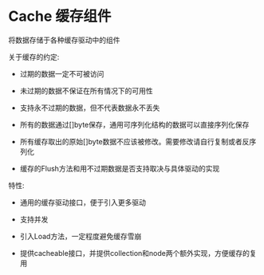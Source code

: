# Cache  缓存组件

将数据存储于各种缓存驱动中的组件

关于缓存的约定:

* 过期的数据一定不可被访问

* 未过期的数据不保证在所有情况下的可用性

* 支持永不过期的数据，但不代表数据永不丢失

* 所有的数据通过[]byte保存，通用可序列化结构的数据可以直接序列化保存

* 所有缓存取出的原始[]byte数据不应该被修改。需要修改请自行复制或者反序列化

* 缓存的Flush方法和用不过期数据是否支持取决与具体驱动的实现

特性:

* 通用的缓存驱动接口，便于引入更多驱动

* 支持并发

* 引入Load方法，一定程度避免缓存雪崩

* 提供cacheable接口，并提供collection和node两个额外实现，方便缓存的复用